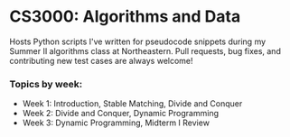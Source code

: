 # CS3000: Algorithms and Data

Hosts Python scripts I've written for pseudocode snippets during my Summer II algorithms class at Northeastern. Pull requests, bug fixes, and contributing new test cases are always welcome!

### Topics by week:
* Week 1: Introduction, Stable Matching, Divide and Conquer
* Week 2: Divide and Conquer, Dynamic Programming
* Week 3: Dynamic Programming, Midterm I Review

